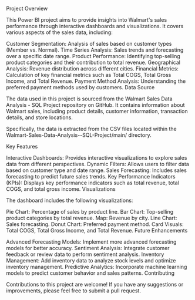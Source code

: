 Project Overview

This Power BI project aims to provide insights into Walmart's sales performance through interactive dashboards and visualizations. It covers various aspects of the sales data, including:

Customer Segmentation: Analysis of sales based on customer types (Member vs. Normal).
Time Series Analysis: Sales trends and forecasting over a specific date range.
Product Performance: Identifying top-selling product categories and their contribution to total revenue.
Geographical Analysis: Revenue distribution across different cities.
Financial Metrics: Calculation of key financial metrics such as Total COGS, Total Gross Income, and Total Revenue.
Payment Method Analysis: Understanding the preferred payment methods used by customers.
Data Source

The data used in this project is sourced from the Walmart Sales Data Analysis - SQL Project repository on GitHub. It contains information about Walmart sales, including product details, customer information, transaction details, and store locations.

Specifically, the data is extracted from the CSV files located within the Walmart-Sales-Data-Analysis--SQL-Project/main/ directory.

Key Features

Interactive Dashboards: Provides interactive visualizations to explore sales data from different perspectives.
Dynamic Filters: Allows users to filter data based on customer type and date range.
Sales Forecasting: Includes sales forecasting to predict future sales trends.
Key Performance Indicators (KPIs): Displays key performance indicators such as total revenue, total COGS, and total gross income.
Visualizations

The dashboard includes the following visualizations:

Pie Chart: Percentage of sales by product line.
Bar Chart: Top-selling product categories by total revenue.
Map: Revenue by city.
Line Chart: Sales forecasting.
Donut Chart: Preferred payment method.
Card Visuals: Total COGS, Total Gross Income, and Total Revenue.
Future Enhancements

Advanced Forecasting Models: Implement more advanced forecasting models for better accuracy.
Sentiment Analysis: Integrate customer feedback or review data to perform sentiment analysis.
Inventory Management: Add inventory data to analyze stock levels and optimize inventory management.
Predictive Analytics: Incorporate machine learning models to predict customer behavior and sales patterns.
Contributing

Contributions to this project are welcome! If you have any suggestions or improvements, please feel free to submit a pull request.   
